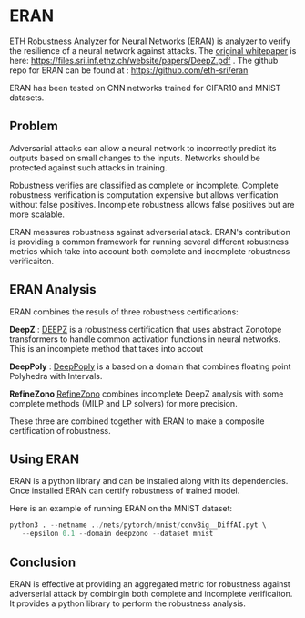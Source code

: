 # ERAN

ETH Robustness Analyzer for Neural Networks (ERAN) is analyzer to verify the resilience of a neural network against attacks.
The [original whitepaper](https://files.sri.inf.ethz.ch/website/papers/DeepZ.pdf) is here: https://files.sri.inf.ethz.ch/website/papers/DeepZ.pdf .
The github repo for ERAN can be found at : https://github.com/eth-sri/eran

ERAN has been tested on CNN networks trained for CIFAR10 and MNIST datasets.


## Problem

Adversarial attacks can allow a neural network to incorrectly predict its outputs based on small changes to the inputs.
Networks should be protected against such attacks in training. 

Robustness verifies are classified as complete or incomplete.  Complete robustness verification is computation expensive but allows
verification without false positives.  Incomplete robustness allows false positives but are more scalable. 

ERAN measures robustness against adverserial atack.  ERAN's contribution is providing a common framework for running several 
different robustness metrics which take into account both complete and incomplete robustness verificaiton.


## ERAN Analysis

ERAN combines the resuls of three robustness certifications:

**DeepZ** :  [DEEPZ](https://files.sri.inf.ethz.ch/website/papers/DeepZ.pdf) is a robustness certification that uses abstract Zonotope transformers to handle common activation functions in neural networks. This is an incomplete method that 
takes into accout

**DeepPoly** : [DeepPoply](https://files.sri.inf.ethz.ch/website/papers/DeepPoly.pdf) is a based on a domain that combines floating point Polyhedra with Intervals.

**RefineZono** [RefineZono](https://files.sri.inf.ethz.ch/website/papers/RefineZono.pdf) combines incomplete DeepZ analysis with some complete methods (MILP and LP solvers) for more precision.


These three are combined together with ERAN to make a composite certification of robustness.


## Using ERAN

ERAN is a python library and can be installed along with its dependencies. Once installed ERAN can certify robustness of trained model.


Here is an example of running ERAN on the MNIST dataset:


```python
python3 . --netname ../nets/pytorch/mnist/convBig__DiffAI.pyt \ 
   --epsilon 0.1 --domain deepzono --dataset mnist

```

## Conclusion

ERAN is effective at providing an aggregated metric for robustness against adverserial attack by combingin both complete and incomplete verificaiton. It provides a 
python library to perform the robustness analysis.

